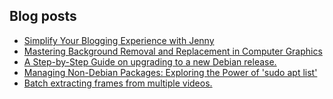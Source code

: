 ## Blog posts
<!-- BLOG-POST-LIST:START -->
- [Simplify Your Blogging Experience with Jenny](https://furycd001.github.io/simplify-your-blogging-experience-with-jenny/)
- [Mastering Background Removal and Replacement in Computer Graphics](https://furycd001.github.io/mastering-background-removal-and-replacement-in-computer-graphics/)
- [A Step-by-Step Guide on upgrading to a new Debian release.](https://furycd001.github.io/a-step-by-step-guide-on-upgrading-to-a-new-debian-release/)
- [Managing Non-Debian Packages: Exploring the Power of &#39;sudo apt list&#39;](https://furycd001.github.io/managing-non-debian-packages-exploring-the-power-of-sudo-apt-list/)
- [Batch extracting frames from multiple videos.](https://furycd001.github.io/batch-extracting-frames-from-multiple-videos/)
<!-- BLOG-POST-LIST:END -->

<!--
**furycd001/furycd001** is a ✨ _special_ ✨ repository because its `README.md` (this file) appears on your GitHub profile.

Here are some ideas to get you started:

- 🔭 I’m currently working on ...
- 🌱 I’m currently learning ...
- 👯 I’m looking to collaborate on ...
- 🤔 I’m looking for help with ...
- 💬 Ask me about ...
- 📫 How to reach me: ...
- 😄 Pronouns: ...
- ⚡ Fun fact: ...
-->
